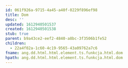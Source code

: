 ```yaml
---
id: 061f926a-9715-4a45-a40f-0229f896ef98
title: Dom
desc: ''
updated: 1612940501537
created: 1612940501538
stub: true
parent: b9a43ce2-eef2-4840-a8bc-3f3506b1fe52
children:
  - 22a4f02a-1c60-4c19-9565-43a09762a7c6
fname: ang.dd.html.html.element.ts.funkcja.html.dom
hpath: ang.dd.html.html.element.ts.funkcja.html.dom
---
```



